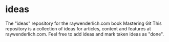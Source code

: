 # ideas
The "ideas" repository for the raywenderlich.com book Mastering Git
This repository is a collection of ideas for articles, content and features at raywenderlich.com.
Feel free to add ideas and mark taken ideas as "done".
